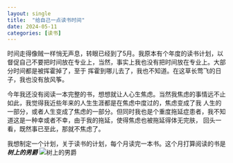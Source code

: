```yaml
---
layout: single
title:  "给自己一点读书时间"
date: 2024-05-11
categories: [读书]
---
```


时间走得像贼一样悄无声息，转眼已经到了5月。我原本有个年度的读书计划，以督促自己不要把时间放在专业上，当然，事实上我也没有把时间放在专业上。大部分时间都是被挥霍掉了，至于
挥霍到哪儿去了，我也不知道。在这草长莺飞的日子，我也没有放风筝。  

今年我还没有阅读一本完整的书，想想就让人心生焦虑。当然我焦虑的事情远不止如此，我觉得我近些年来的人生生涯都是在焦虑中度过的，焦虑变成了我
人生的一部分，或者人生变成了焦虑的一部分。但同时我也是个重度拖延症患者，我不知道这是一种幸或者不幸，由于我的拖延，使得焦虑也被拖延得体无完肤，
回头一看，既然事已至此，那就不焦虑了。  

我想制定一个计划，关于读书的计划，每个月读完一本书。这个月打算阅读的书是***树上的男爵***
![树上的男爵](/assets/img/树上的男爵.jpeg "树上的男爵")
